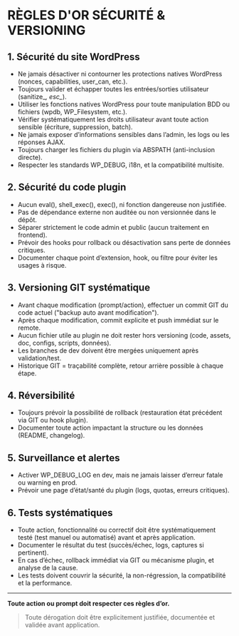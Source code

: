 # RÈGLES D'OR SÉCURITÉ & VERSIONING

## 1. Sécurité du site WordPress
- Ne jamais désactiver ni contourner les protections natives WordPress (nonces, capabilities, user_can, etc.).
- Toujours valider et échapper toutes les entrées/sorties utilisateur (sanitize_*, esc_*).
- Utiliser les fonctions natives WordPress pour toute manipulation BDD ou fichiers (wpdb, WP_Filesystem, etc.).
- Vérifier systématiquement les droits utilisateur avant toute action sensible (écriture, suppression, batch).
- Ne jamais exposer d’informations sensibles dans l’admin, les logs ou les réponses AJAX.
- Toujours charger les fichiers du plugin via ABSPATH (anti-inclusion directe).
- Respecter les standards WP_DEBUG, i18n, et la compatibilité multisite.

## 2. Sécurité du code plugin
- Aucun eval(), shell_exec(), exec(), ni fonction dangereuse non justifiée.
- Pas de dépendance externe non auditée ou non versionnée dans le dépôt.
- Séparer strictement le code admin et public (aucun traitement en frontend).
- Prévoir des hooks pour rollback ou désactivation sans perte de données critiques.
- Documenter chaque point d’extension, hook, ou filtre pour éviter les usages à risque.

## 3. Versioning GIT systématique
- Avant chaque modification (prompt/action), effectuer un commit GIT du code actuel ("backup auto avant modification").
- Après chaque modification, commit explicite et push immédiat sur le remote.
- Aucun fichier utile au plugin ne doit rester hors versioning (code, assets, doc, configs, scripts, données).
- Les branches de dev doivent être mergées uniquement après validation/test.
- Historique GIT = traçabilité complète, retour arrière possible à chaque étape.

## 4. Réversibilité
- Toujours prévoir la possibilité de rollback (restauration état précédent via GIT ou hook plugin).
- Documenter toute action impactant la structure ou les données (README, changelog).

## 5. Surveillance et alertes
- Activer WP_DEBUG_LOG en dev, mais ne jamais laisser d’erreur fatale ou warning en prod.
- Prévoir une page d’état/santé du plugin (logs, quotas, erreurs critiques).


## 6. Tests systématiques
- Toute action, fonctionnalité ou correctif doit être systématiquement testé (test manuel ou automatisé) avant et après application.
- Documenter le résultat du test (succès/échec, logs, captures si pertinent).
- En cas d’échec, rollback immédiat via GIT ou mécanisme plugin, et analyse de la cause.
- Les tests doivent couvrir la sécurité, la non-régression, la compatibilité et la performance.

---

**Toute action ou prompt doit respecter ces règles d’or.**

> Toute dérogation doit être explicitement justifiée, documentée et validée avant application.
